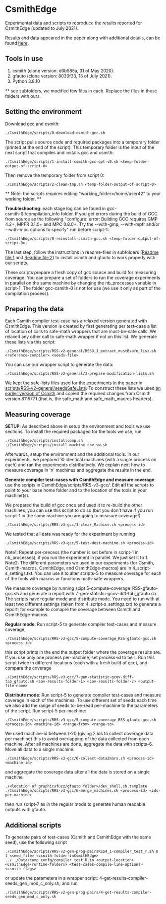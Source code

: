 # CsmithEdge

Experimental data and scripts to reproduce the results reported for CsmithEdge (updated to July 2021).

Results and data appeared in the paper along with additional details, can be found [here](https://github.com/karineek/CsmithEdge/tree/master/results).

Tools in use
------------
1. csmith (clone version: d0b585a, 31 of May 2020).
2. gfauto (clone version: 8030f33, 15 of July 2021).
3. Python 3.8.10

** see subfolders, we modified few files in each. Replace the files in these folders with ours.

Setting the environment
-----------------------

Download gcc and csmith:
```
./CsmithEdge/scripts/0-download-csmith-gcc.sh
```
The script pulls source code and required packages into a temporary folder (printed at the end of the script). This temporary folder is the input of the next script that compiles and installs gcc and csmith:
```
./CsmithEdge/scripts/1-install-csmith-gcc-opt-v0.sh <temp-folder-output-of-script-0>
```
Then remove the temporary folder from script 0:
```
./CsmithEdge/scripts/2-clean-tmp.sh <temp-folder-output-of-script-0>
```
** Note: the scripts requires editing "working_folder=/home/user42" to your working folder. **

**Troubleshooting**: each stage log can be found in gcc-csmith-$i/compilation_info folder.
If you get errors during the build of GCC from source as the following
"configure: error: Building GCC requires GMP 4.2+, MPFR 3.1.0+ and MPC 0.8.0+.
 Try the --with-gmp, --with-mpfr and/or --with-mpc options to specify"
run before script-1:
```
./CsmithEdge/scripts/0-reinstall-csmith-gcc.sh <temp-folder-output-of-script-0>.
```
The last step, follow the instructions in readme-files in subfolders ([Readme file 1](https://github.com/karineek/CsmithEdge/blob/master/csmith/README.md) and [Readme file 2](https://github.com/karineek/CsmithEdge/blob/master/gfauto/README.md)) to install csmith and gfauto to work properly with our scripts.

These scripts prepare a fresh copy of gcc source and build for measuring coverage. You can prepare a set of folders to run the coverage experiments in parallel on the same machine by changing the nb_processes variable in script-1. The folder gcc-csmith-0 is not for use (we use it only as part of the compilation process).

Preparing the data
------------------
Each Csmith compiler test-case has a relaxed version generated with CsmithEdge. This version is created by first generating per test-case a list of location of calls to safe-math wrappers that are must-be-safe calls. We relaxed any other call to safe-math wrapper if not on this list. We generate these lists via this script:
```
./CsmithEdge/scripts/RSS-v2-general/RSS3_1_extract_mustBsafe_list.sh <reference-compiler> <seeds-file>
```
You can use our wrapper script to generate the data:
```
./CsmithEdge/scripts/RSS-v2-general/3-prepare-modification-lists.sh
```
We kept the safe-lists files used for the experiments in the paper in [scripts/RSS-v2-general/seedsSafeLists](https://github.com/karineek/CsmithEdge/tree/master/scripts/RSS-v2-general/seedsSafeLists). To construct these lists we used [an earlier version of Csmith](https://github.com/karineek/CsmithEdge/blob/master/scripts/csmith_version_gen_seeds.txt) and copied the required changes from Csmith version 8115771 (that is, the safe_math and safe_math_macros headers). 

Measuring coverage 
------------------
**SETUP**: As described above in setup the environment and tools we use sections. 
To install the required packaged for the tools we use, run
```
./CsmithEdge/scripts/installcomp.sh
./CsmithEdge/scripts/install_machine_cov_sw.sh
```
Afterwards, setup the environment and the additional tools. In our experiments, we prepared 10 identical machines (with a single process on each) and ran the experiments distributively. We explain next how to measure coverage in 'n' machines and aggregate the results in the end.

**Generate compiler test-cases with CsmithEdge and measure coverage**: use the scripts in CsmithEdge/scripts/RRS-v3-gcc/. Edit **all** the scripts to point to your base home folder and to the location of the tools in your machine(s).

We prepared the build of gcc once and used it to re-build the other machines, you can use this script to do so (but you don't have if you run script-1 in the same machine you are going to measure coverage!)
```
./CsmithEdge/scripts/RRS-v3-gcc/3-clear_Machine.sh <process-id>
```
We tested that all data was ready for the experiment by running 
```
./CsmithEdge/scripts/RRS-v3-gcc/5-test-dest-machine.sh <process-id> 
```
Note1: Repeat per-precess (the number is set before in script-1 in nb_processes), if you run the experiment in parallel. We just set it to 1.
Note2: The different parameters we used in our experiments (for Csmith, Csmith-macros, CsmithEdge, and CsmithEdge-macros) are in 4_script-s_settings.txt. You can use it to alter scripts-5 to measure coverage for each of the tools with macros or functions math-safe wrappers. 

We measure coverage by running scipt 5-compute-coverage_RSS-gfauto-gcc.sh and generate a report with 7-gen-statistic-gcov-diff-tab_gfauto.sh. The scripts have regular mode and distribute mode. You need to run with at least two different settings (taken from 4_script-s_settings.txt) to generate a report; for example to comapre the coverage between Csmith and CsmithEdge-macros.

**Regular mode**: Run script-5 to generate compiler test-cases and measure coverage,
```
./CsmithEdge/scripts/RRS-v3-gcc/5-compute-coverage_RSS-gfauto-gcc.sh <process-id> 
```
this script prints in the end the output folder where the coverage results are. If you use only one process per-machine, set process-id to be 1. Run this script twice in different locations (each with a fresh build of gcc), and compare the coverage
```
./CsmithEdge/scripts/RRS-v3-gcc/7-gen-statistic-gcov-diff-tab_gfauto.sh <cov-results-folder-1> <cov-results-folder-2> <output-file-name>
```
**Distribute mode**: Run script-5 to generate compiler test-cases and measure coverage in each of the machines. To use different set of seeds each time we also add the range of seeds to-be-read per-machine to the parameters of the script. Run script-5 per-machine:
```
./CsmithEdge/scripts/RRS-v3-gcc/5-compute-coverage_RSS-gfauto-gcc.sh <process-id> <machine-id> <range-from> <range-to>
```
We used machine-id between 1-20 (giving 2 ids to collect coverage data per machine) this to avoid overlapping of the data collected from each machine. After all machines are done, aggregate the data with scripts-6. Move all data to a single machine:
```
./CsmithEdge/scripts/RRS-v3-gcc/6-collect-data2mars.sh <process-id> <machine-id>
```
and aggregate the coverage data after all the data is stored on a single machine
```
./<location of graphicsfuzz/gfauto folder>/dev_shell.sh.template
./CsmithEdge/scripts/RRS-v3-gcc/6-merge_machines.sh <process-id> <ids-per-machine>
```
then run script-7 as in the regular mode to generate human readable outputs with gfauto.
 
Additional scripts
------------------
To generate pairs of test-cases (Csmith and CsmithEdge with the same seed), use the following script
```
./CsmithEdge/scripts/RRS-v2-gen-prog-pairsRSS4_1-compiler_test_r.sh 0 1 <seed_file> <csmith-folder-inCsmithEdge> ../../Data/comp_confg/compiler_test_D.in <output-location> <CsmithEdge-runtime-folders> <test-cases-compile-line-options> <csmith-flags>
``` 
or update the parameters in a wrapper script: 4-get-results-compiler-seeds_gen_mod_c_only.sh, and run
```
./CsmithEdge/scripts/RRS-v2-gen-prog-pairs/4-get-results-compiler-seeds_gen_mod_c_only.sh
```
